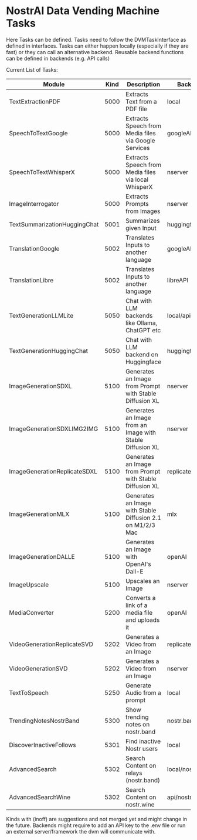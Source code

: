 # NostrAI Data Vending Machine Tasks

Here Tasks can be defined. Tasks need to follow the DVMTaskInterface as defined in interfaces. 
Tasks can either happen locally (especially if they are fast) or they can call an alternative backend.
Reusable backend functions can be defined in backends (e.g. API calls)

Current List of Tasks:

| Module                       | Kind   | Description                                                | Backend          |
|------------------------------|--------|------------------------------------------------------------|------------------| 
| TextExtractionPDF            | 5000   | Extracts Text from a PDF file                              | local            |
| SpeechToTextGoogle           | 5000   | Extracts Speech from Media files via Google Services       | googleAPI        |
| SpeechToTextWhisperX         | 5000   | Extracts Speech from Media files via local WhisperX        | nserver          |
| ImageInterrogator            | 5000   | Extracts Prompts from Images                               | nserver          |
| TextSummarizationHuggingChat | 5001   | Summarizes given Input                                     | huggingface      |
| TranslationGoogle            | 5002   | Translates Inputs to another language                      | googleAPI        |
| TranslationLibre             | 5002   | Translates Inputs to another language                      | libreAPI         |
| TextGenerationLLMLite        | 5050   | Chat with LLM backends like Ollama, ChatGPT etc            | local/api/openai |
| TextGenerationHuggingChat    | 5050   | Chat with LLM backend on Huggingface                       | huggingface      |
| ImageGenerationSDXL          | 5100   | Generates an Image from Prompt with Stable Diffusion XL    | nserver          |
| ImageGenerationSDXLIMG2IMG   | 5100   | Generates an Image from an Image with Stable Diffusion XL  | nserver          |
| ImageGenerationReplicateSDXL | 5100   | Generates an Image from Prompt with Stable Diffusion XL    | replicate        |
| ImageGenerationMLX           | 5100   | Generates an Image with Stable Diffusion 2.1 on M1/2/3 Mac | mlx              |
| ImageGenerationDALLE         | 5100   | Generates an Image with OpenAI's Dall-E                    | openAI           |
| ImageUpscale                 | 5100   | Upscales an Image                                          | nserver          |
| MediaConverter               | 5200   | Converts a link of a media file and uploads it             | openAI           |
| VideoGenerationReplicateSVD  | 5202   | Generates a Video from an Image                            | replicate        |
| VideoGenerationSVD           | 5202   | Generates a Video from an Image                            | nserver          |
| TextToSpeech                 | 5250   | Generate Audio from a prompt                               | local            |
| TrendingNotesNostrBand       | 5300   | Show trending notes on nostr.band                          | nostr.band api   |
| DiscoverInactiveFollows      | 5301   | Find inactive Nostr users                                  | local            |
| AdvancedSearch               | 5302   | Search Content on relays (nostr.band)                      | local/nostr.band |
| AdvancedSearchWine           | 5302   | Search Content on nostr.wine                               | api/nostr.wine   |

Kinds with (inoff) are suggestions and not merged yet and might change in the future.
Backends might require to add an API key to the .env file or run an external server/framework the dvm will communicate with.